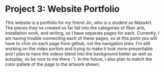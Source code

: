 # Project 3: Website Portfolio

This website is a portfolio for my friend Jin, who is a student as MassArt. The pieces they've created so far fall into the categories of fiber arts, installation work, and writing, so I have separate pages for each. Currently, I am having trouble connecting each of these pages, so at this point you will have to click on each page from github, not the navigation links. I'm still working on the video portion and trying to make it look more presentable and I plan to have the videos blend into the background better as well as autoplay, so be nice to me there :'). In the future, I also plan to match the color pallete of the page to the artwork shown.

